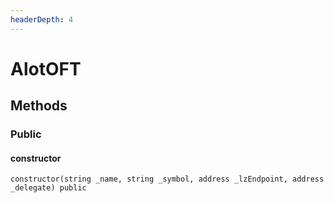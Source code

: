 ```yaml
---
headerDepth: 4
---
```


# AlotOFT

## Methods

### Public

#### constructor

```solidity:no-line-numbers
constructor(string _name, string _symbol, address _lzEndpoint, address _delegate) public
```

